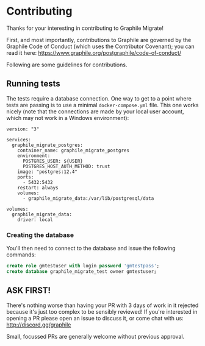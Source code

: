 # Contributing

Thanks for your interesting in contributing to Graphile Migrate!

First, and most importantly, contributions to Graphile are governed by the
Graphile Code of Conduct (which uses the Contributor Covenant); you can read it
here: https://www.graphile.org/postgraphile/code-of-conduct/

Following are some guidelines for contributions.

## Running tests

The tests require a database connection. One way to get to a point where tests
are passing is to use a minimal `docker-compose.yml` file. This one works nicely
(note that the connections are made by your local user account, which may not
work in a Windows environment):

```
version: "3"

services:
  graphile_migrate_postgres:
    container_name: graphile_migrate_postgres
    environment:
      POSTGRES_USER: ${USER}
      POSTGRES_HOST_AUTH_METHOD: trust
    image: "postgres:12.4"
    ports:
      - 5432:5432
    restart: always
    volumes:
      - graphile_migrate_data:/var/lib/postgresql/data

volumes:
  graphile_migrate_data:
    driver: local
```

### Creating the database

You'll then need to connect to the database and issue the following commands:

```sql
create role gmtestuser with login password 'gmtestpass';
create database graphile_migrate_test owner gmtestuser;
```

## ASK FIRST!

There's nothing worse than having your PR with 3 days of work in it rejected
because it's just too complex to be sensibly reviewed! If you're interested in
opening a PR please open an issue to discuss it, or come chat with us:
http://discord.gg/graphile

Small, focussed PRs are generally welcome without previous approval.
